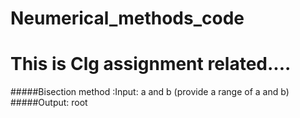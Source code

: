# Neumerical_methods_code
This is Clg assignment related....
=========================================

#####Bisection method :Input: a and b (provide a range of a and b) 
#####Output: root
